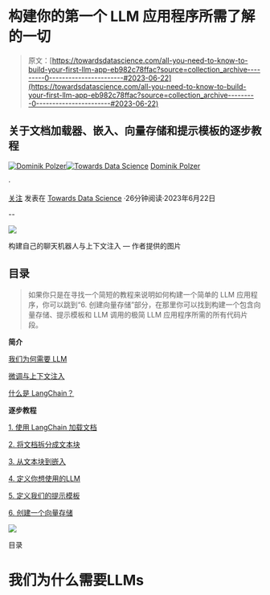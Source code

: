 # 构建你的第一个 LLM 应用程序所需了解的一切

> 原文：[https://towardsdatascience.com/all-you-need-to-know-to-build-your-first-llm-app-eb982c78ffac?source=collection_archive---------0-----------------------#2023-06-22](https://towardsdatascience.com/all-you-need-to-know-to-build-your-first-llm-app-eb982c78ffac?source=collection_archive---------0-----------------------#2023-06-22)

## 关于文档加载器、嵌入、向量存储和提示模板的逐步教程

[](https://dmnkplzr.medium.com/?source=post_page-----eb982c78ffac--------------------------------)[![Dominik Polzer](../Images/7e48cd15df31a0ab961391c0d57521de.png)](https://dmnkplzr.medium.com/?source=post_page-----eb982c78ffac--------------------------------)[](https://towardsdatascience.com/?source=post_page-----eb982c78ffac--------------------------------)[![Towards Data Science](../Images/a6ff2676ffcc0c7aad8aaf1d79379785.png)](https://towardsdatascience.com/?source=post_page-----eb982c78ffac--------------------------------) [Dominik Polzer](https://dmnkplzr.medium.com/?source=post_page-----eb982c78ffac--------------------------------)

·

[关注](https://medium.com/m/signin?actionUrl=https%3A%2F%2Fmedium.com%2F_%2Fsubscribe%2Fuser%2F3ab8d3143e32&operation=register&redirect=https%3A%2F%2Ftowardsdatascience.com%2Fall-you-need-to-know-to-build-your-first-llm-app-eb982c78ffac&user=Dominik+Polzer&userId=3ab8d3143e32&source=post_page-3ab8d3143e32----eb982c78ffac---------------------post_header-----------) 发表在 [Towards Data Science](https://towardsdatascience.com/?source=post_page-----eb982c78ffac--------------------------------) ·26分钟阅读·2023年6月22日[](https://medium.com/m/signin?actionUrl=https%3A%2F%2Fmedium.com%2F_%2Fvote%2Ftowards-data-science%2Feb982c78ffac&operation=register&redirect=https%3A%2F%2Ftowardsdatascience.com%2Fall-you-need-to-know-to-build-your-first-llm-app-eb982c78ffac&user=Dominik+Polzer&userId=3ab8d3143e32&source=-----eb982c78ffac---------------------clap_footer-----------)

--

[](https://medium.com/m/signin?actionUrl=https%3A%2F%2Fmedium.com%2F_%2Fbookmark%2Fp%2Feb982c78ffac&operation=register&redirect=https%3A%2F%2Ftowardsdatascience.com%2Fall-you-need-to-know-to-build-your-first-llm-app-eb982c78ffac&source=-----eb982c78ffac---------------------bookmark_footer-----------)![](../Images/215dfd8fde2517ee28b96285604db80a.png)

构建自己的聊天机器人与上下文注入 — 作者提供的图片

## 目录

> 如果你只是在寻找一个简短的教程来说明如何构建一个简单的 LLM 应用程序，你可以跳到“6. 创建向量存储”部分，在那里你可以找到构建一个包含向量存储、提示模板和 LLM 调用的极简 LLM 应用程序所需的所有代码片段。

**简介**

[我们为何需要 LLM](#d5e4)

[微调与上下文注入](#f0e7)

[什么是 LangChain？](#b9f0)

**逐步教程**

[1. 使用 LangChain 加载文档](#dcec)

[2. 将文档拆分成文本块](#2e88)

[3. 从文本块到嵌入](#335e)

[4. 定义你想使用的LLM](#b5ab)

[5. 定义我们的提示模板](#5e34)

[6. 创建一个向量存储](#4cff)

![](../Images/abb5a66e45437849d1939f663604994d.png)

目录

# 我们为什么需要LLMs
